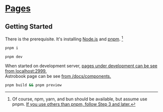 # [Pages](https://7rs.dev/)  

## Getting Started  

  There is the prerequisite. It's installing [Node.js](https://nodejs.org/) and [pnpm](https://pnpm.io/ja/). [^1]  

  ```sh
  pnpm i
  ```  

  ```sh
  pnpm dev
  ```  

  When started on development server,
  [pages under development can be see from localhost:2999.](http://localhost:2999/)  
  Astrobook page can be see [from /docs/components.](http://localhost:2999/docs/components)  

  ```sh
  pnpm build && pnpm preview
  ```  

[^1]: Of course, npm, yarn, and bun should be available, but assume use pnpm. [If you use others than pnpm, follow Step 3 and later.](https://docs.astro.build/en/install-and-setup/#install-from-the-cli-wizard)
